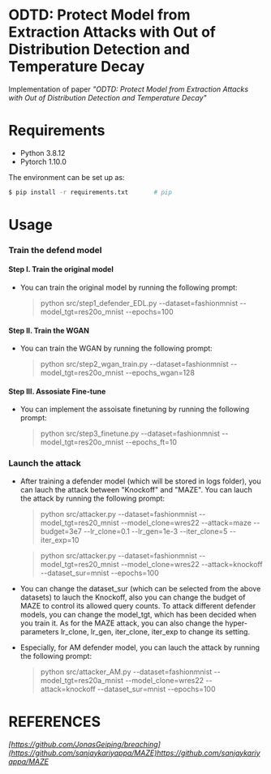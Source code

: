# ODTD: Protect Model from Extraction Attacks with Out of Distribution Detection and Temperature Decay

Implementation of paper *"ODTD: Protect Model from Extraction Attacks with Out of Distribution Detection and Temperature Decay"*

# Requirements

* Python 3.8.12
* Pytorch 1.10.0

The environment can be set up as:
```bash
$ pip install -r requirements.txt       # pip
```

# Usage

### Train the defend model

#### Step I. Train the original model

- You can train the original model by running the following prompt:

    >  python src/step1_defender_EDL.py --dataset=fashionmnist --model_tgt=res20o_mnist --epochs=100

#### Step II. Train the WGAN

- You can train the WGAN by running the following prompt:

    > python src/step2_wgan_train.py --dataset=fashionmnist --model_tgt=res20o_mnist --epochs_wgan=128

#### Step III. Assosiate Fine-tune

- You can implement the assoisate finetuning by running the following prompt:

    > python src/step3_finetune.py --dataset=fashionmnist --model_tgt=res20o_mnist --epochs_ft=10

### Launch the attack

- After training a defender model (which will be stored in logs folder), you can lauch the attack between "Knockoff" and "MAZE". You can lauch the attack by running the following prompt:

    > python src/attacker.py --dataset=fashionmnist --model_tgt=res20_mnist --model_clone=wres22 --attack=maze --budget=3e7 --lr_clone=0.1 --lr_gen=1e-3 --iter_clone=5 --iter_exp=10

    > python src/attacker.py --dataset=fashionmnist --model_tgt=res20_mnist --model_clone=wres22 --attack=knockoff --dataset_sur=mnist --epochs=100

- You can change the dataset_sur (which can be selected from the above datasets) to lauch the Knockoff, also you can change the budget of MAZE to control its allowed query counts. To attack different defender models, you can change the model_tgt, which has been decided when you train it. As for the MAZE attack, you can also change the hyper-parameters lr_clone, lr_gen, iter_clone, iter_exp 
to change its setting.

- Especially, for AM defender model, you can lauch the attack by running the following prompt:
    > python src/attacker_AM.py --dataset=fashionmnist --model_tgt=res20a_mnist --model_clone=wres22 --attack=knockoff --dataset_sur=mnist --epochs=100

 # REFERENCES
 
 *[https://github.com/JonasGeiping/breaching](https://github.com/sanjaykariyappa/MAZE)https://github.com/sanjaykariyappa/MAZE*
